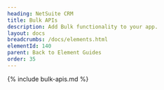 ```yaml
---
heading: NetSuite CRM
title: Bulk APIs
description: Add Bulk functionality to your app.
layout: docs
breadcrumbs: /docs/elements.html
elementId: 140
parent: Back to Element Guides
order: 35
---
```


{% include bulk-apis.md %}
